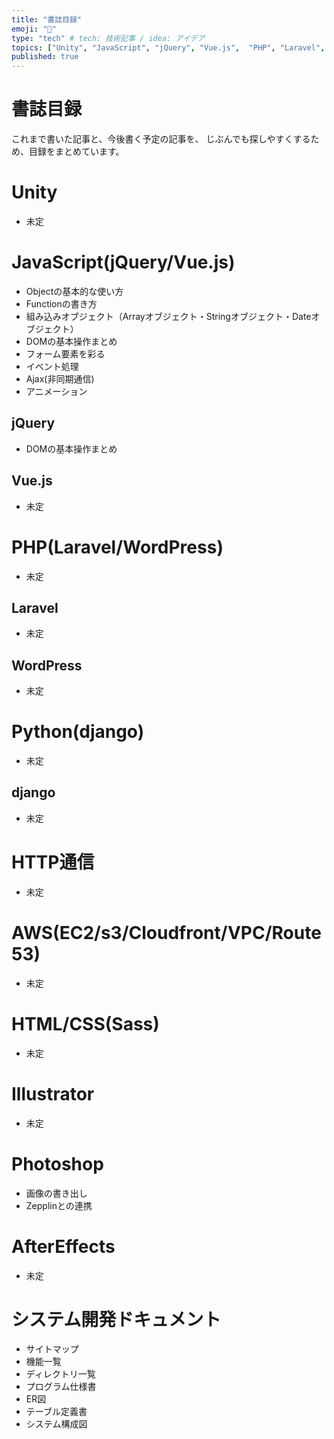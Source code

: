 ```yaml
---
title: "書誌目録"
emoji: "📜"
type: "tech" # tech: 技術記事 / idea: アイデア
topics: ["Unity", "JavaScript", "jQuery", "Vue.js",  "PHP", "Laravel", "WordPress", "Python", "django", "HTTP","AWS", "HTML", "css", "Sass", "Illustrator", "Photoshop", "AfterEffects"]
published: true
---
```


# 書誌目録

これまで書いた記事と、今後書く予定の記事を、
じぶんでも探しやすくするため、目録をまとめています。

# Unity
* 未定


# JavaScript(jQuery/Vue.js)
* Objectの基本的な使い方
* Functionの書き方
* 組み込みオブジェクト（Arrayオブジェクト・Stringオブジェクト・Dateオブジェクト）
* DOMの基本操作まとめ
* フォーム要素を彩る
* イベント処理
* Ajax(非同期通信)
* アニメーション

## jQuery
* DOMの基本操作まとめ

## Vue.js
* 未定


# PHP(Laravel/WordPress)
* 未定

## Laravel
* 未定

## WordPress
* 未定


# Python(django)
* 未定

## django
* 未定


# HTTP通信
* 未定

# AWS(EC2/s3/Cloudfront/VPC/Route53)
* 未定

# HTML/CSS(Sass)
* 未定

# Illustrator
* 未定

# Photoshop
* 画像の書き出し
* Zepplinとの連携

# AfterEffects
* 未定

# システム開発ドキュメント
* サイトマップ
* 機能一覧
* ディレクトリ一覧
* プログラム仕様書
* ER図
* テーブル定義書
* システム構成図